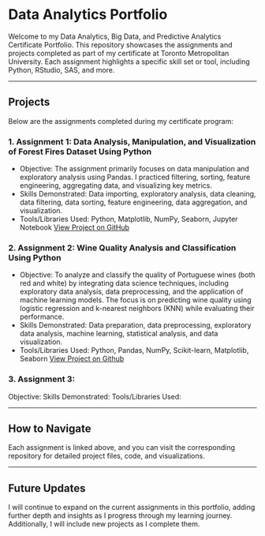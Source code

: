 # Data Analytics Portfolio
Welcome to my Data Analytics, Big Data, and Predictive Analytics Certificate Portfolio.
This repository showcases the assignments and projects completed as part of my certificate at Toronto Metropolitan University. Each assignment highlights a specific skill set or tool, including Python, RStudio, SAS, and more.

---
## Projects

Below are the assignments completed during my certificate program:

### 1. Assignment 1: Data Analysis, Manipulation, and Visualization of Forest Fires Dataset Using Python
 - Objective: The assignment primarily focuses on data manipulation and exploratory analysis using Pandas. I practiced filtering, sorting, feature engineering, aggregating data, and visualizing key metrics.
 - Skills Demonstrated: Data importing, exploratory analysis, data cleaning, data filtering, data sorting, feature engineering, data aggregation, and visualization.
 - Tools/Libraries Used: Python, Matplotlib, NumPy, Seaborn, Jupyter Notebook
   [View Project on GitHub](https://github.com/joudisinjab/forest-fires)
   
### 2. Assignment 2: Wine Quality Analysis and Classification Using Python
 - Objective: To analyze and classify the quality of Portuguese wines (both red and white) by integrating data science techniques, including exploratory data analysis, data preprocessing, and the application of machine learning models. The focus is on predicting wine quality using logistic regression and k-nearest neighbors (KNN) while evaluating their performance.
 - Skills Demonstrated: Data preparation, data preprocessing, exploratory data analysis, machine learning, statistical analysis, and data visualization.
 - Tools/Libraries Used: Python, Pandas, NumPy, Scikit-learn, Matplotlib, Seaborn
   [View Project on Github](https://github.com/joudisinjab/winequality-analysis)
   
### 3. Assignment 3: 
Objective: 
Skills Demonstrated: 
Tools/Libraries Used: 

---

## How to Navigate

Each assignment is linked above, and you can visit the corresponding repository for detailed project files, code, and visualizations.

---

## Future Updates

I will continue to expand on the current assignments in this portfolio, adding further depth and insights as I progress through my learning journey. Additionally, I will include new projects as I complete them.
